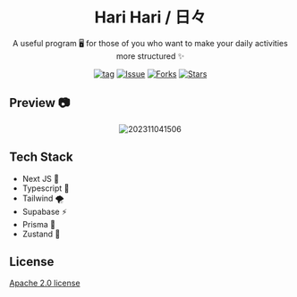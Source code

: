 <div align="center">
  <h1>Hari Hari / 日々</h1>
  <p>A useful program 🖥️ for those of you who want to make your daily activities more structured ✨</p>

  [![tag](https://img.shields.io/github/tag/ariear/harihari.svg)](https://github.com/ariear/harihari) [![Issue](https://img.shields.io/github/issues/ariear/harihari.svg)](https://img.shields.io/github/issues/ariear/harihari) [![Forks](https://img.shields.io/github/forks/ariear/harihari.svg)](https://img.shields.io/github/forks/ariear/harihari) [![Stars](https://img.shields.io/github/stars/ariear/harihari.svg)](https://img.shields.io/github/stars/ariear/harihari)
  
</div>

## Preview 📷
<div align="center">
  
![202311041506](https://github.com/ariear/harihari/assets/91861324/0b353fb3-3692-40bf-a2ed-6334554d4c9d)

</div>

## Tech Stack
- Next JS 🧱
- Typescript 📜
- Tailwind 🌪️
- Supabase ⚡
- Prisma 🔷
- Zustand 🐼

## License
[Apache 2.0 license](https://github.com/ariear/harihari/blob/main/LICENSE)
